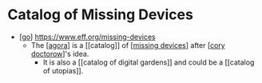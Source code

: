 # Catalog of Missing Devices

- [[go]] https://www.eff.org/missing-devices
  - The [[agora]] is a [[catalog]] of [[missing devices]] after [[cory doctorow]]'s idea.
    - It is also a [[catalog of digital gardens]] and could be a [[catalog of utopias]].


[//begin]: # "Autogenerated link references for markdown compatibility"
[go]: go "Go"
[agora]: agora "Agora"
[missing devices]: missing-devices "Missing Devices"
[cory doctorow]: cory-doctorow "Cory Doctorow"
[//end]: # "Autogenerated link references"